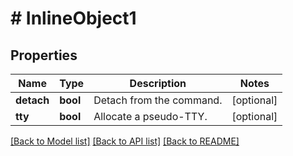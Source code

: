# # InlineObject1

## Properties

Name | Type | Description | Notes
------------ | ------------- | ------------- | -------------
**detach** | **bool** | Detach from the command. | [optional]
**tty** | **bool** | Allocate a pseudo-TTY. | [optional]

[[Back to Model list]](../../README.md#models) [[Back to API list]](../../README.md#endpoints) [[Back to README]](../../README.md)
